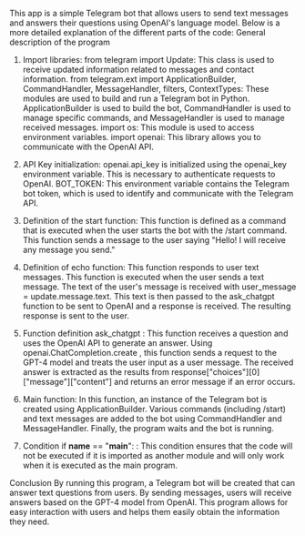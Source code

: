 This app is a simple Telegram bot that allows users to send text messages and answers their questions using OpenAI's language model. Below is a more detailed explanation of the different parts of the code:
General description of the program

1. Import libraries:
from telegram import Update: This class is used to receive updated information related to messages and contact information.
from telegram.ext import ApplicationBuilder, CommandHandler, MessageHandler, filters, ContextTypes: These modules are used to build and run a Telegram bot in Python. ApplicationBuilder is used to build the bot, CommandHandler is used to manage specific commands, and MessageHandler is used to manage received messages.
import os: This module is used to access environment variables.
import openai: This library allows you to communicate with the OpenAI API.

2. API Key initialization:
openai.api_key is initialized using the openai_key environment variable. This is necessary to authenticate requests to OpenAI.
BOT_TOKEN: This environment variable contains the Telegram bot token, which is used to identify and communicate with the Telegram API.

3. Definition of the start function:
This function is defined as a command that is executed when the user starts the bot with the /start command. This function sends a message to the user saying "Hello! I will receive any message you send."

4. Definition of echo function:
This function responds to user text messages. This function is executed when the user sends a text message.
The text of the user's message is received with user_message = update.message.text.
This text is then passed to the ask_chatgpt function to be sent to OpenAI and a response is received.
The resulting response is sent to the user.

5. Function definition ask_chatgpt :
This function receives a question and uses the OpenAI API to generate an answer.
Using openai.ChatCompletion.create , this function sends a request to the GPT-4 model and treats the user input as a user message.
The received answer is extracted as the results from response["choices"][0]["message"]["content"] and returns an error message if an error occurs.

6. Main function:
In this function, an instance of the Telegram bot is created using ApplicationBuilder.
Various commands (including /start) and text messages are added to the bot using CommandHandler and MessageHandler.
Finally, the program waits and the bot is running.

7. Condition if __name__ == "__main__": :
This condition ensures that the code will not be executed if it is imported as another module and will only work when it is executed as the main program.

Conclusion
By running this program, a Telegram bot will be created that can answer text questions from users. By sending messages, users will receive answers based on the GPT-4 model from OpenAI. This program allows for easy interaction with users and helps them easily obtain the information they need.
